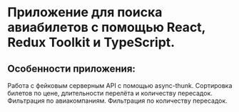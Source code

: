 # Приложение для поиска авиабилетов с помощью React, Redux Toolkit и TypeScript.

## Особенности приложения:
Работа с фейковым серверным API с помощью async-thunk.
Сортировка билетов по цене, длительности перелёта и количеству пересадок.
Фильтрация по авиакомпаниям.
Фильтрация по количеству пересадок.
